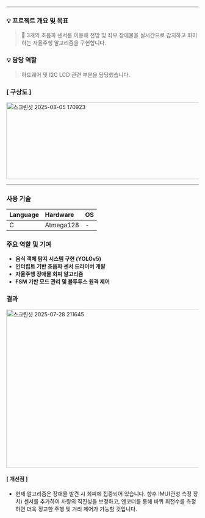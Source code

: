 
***

### 💡 프로젝트 개요 및 목표

> 📢 3개의 초음파 센서를 이용해 전방 및 좌우 장애물을 실시간으로 감지하고 회피하는 자율주행 알고리즘을 구현합니다.

### 💡 담당 역할

> 하드웨어 및 I2C LCD 관련 부분을 담당했습니다.

### [ 구상도 ]
<img width="636" height="202" alt="스크린샷 2025-08-05 170923" src="https://github.com/user-attachments/assets/c15b66e8-90f9-41c5-85fd-85570b1f9217" />

---

### 사용 기술

| Language | Hardware | OS |
| :--- | :--- | :--- |
| C | Atmega128 | - |

### 주요 역할 및 기여

-   **음식 객체 탐지 시스템 구현 (YOLOv5)**
-   **인터럽트 기반 초음파 센서 드라이버 개발**
-   **자율주행 장애물 회피 알고리즘**
-   **FSM 기반 모드 관리 및 블루투스 원격 제어**

### 결과
<img width="647" height="415" alt="스크린샷 2025-07-28 211645" src="https://github.com/user-attachments/assets/18582f16-ac5f-4e17-85e9-4cba3a059363" />

#### [ 개선점 ]

-   현재 알고리즘은 장애물 발견 시 회피에 집중되어 있습니다. 향후 IMU(관성 측정 장치) 센서를 추가하여 차량의 직진성을 보정하고, 엔코더를 통해 바퀴 회전수를 측정하면 더욱 정교한 주행 및 거리 제어가 가능할 것입니다.
